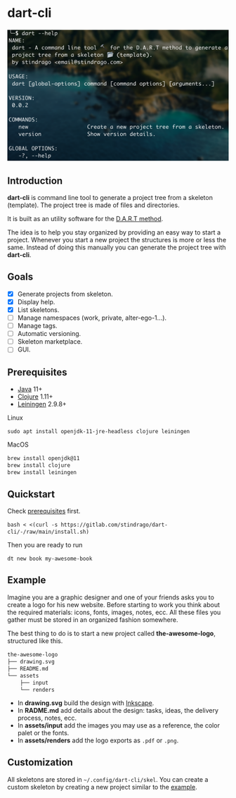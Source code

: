 [dart-method]: https://stindrago.com/blog/#
[inkscape]: https://inkscape.org
[java]: https://www.java.com
[clojure]: https://clojure.org
[leiningen]: https://leiningen.org
[releases]: https://gitlab.com/stindrago/dart-cli/-/releases

# dart-cli

![](./resources/repo/demo.png)

## Introduction

**dart-cli** is command line tool to generate a project tree from a skeleton (template). The project tree is made of files and directories.

It is built as an utility software for the [D.A.R.T method][dart-method].

The idea is to help you stay organized by providing an easy way to start a project. Whenever you start a new project the structures is more or less the same. Instead of doing this manually you can generate the project tree with **dart-cli**.

## Goals

- [x] Generate projects from skeleton.
- [x] Display help.
- [x] List skeletons.
- [ ] Manage namespaces (work, private, alter-ego-1...).
- [ ] Manage tags.
- [ ] Automatic versioning.
- [ ] Skeleton marketplace.
- [ ] GUI.

## Prerequisites

- [Java][java] 11+
- [Clojure][clojure] 1.11+
- [Leiningen][leiningen] 2.9.8+

Linux

```shell
sudo apt install openjdk-11-jre-headless clojure leiningen
```

MacOS

```shell
brew install openjdk@11
brew install clojure
brew install leiningen
```

## Quickstart

Check [prerequisites](#Prerequisites) first.

``` shell
bash < <(curl -s https://gitlab.com/stindrago/dart-cli/-/raw/main/install.sh)
```

Then you are ready to run

```shell
dt new book my-awesome-book
```

## Example

Imagine you are a graphic designer and one of your friends asks you to create a logo for his new website. Before starting to work you think about the required materials: icons, fonts, images, notes, ecc. All these files you gather must be stored in an organized fashion somewhere.

The best thing to do is to start a new project called **the-awesome-logo**, structured like this.

``` text
the-awesome-logo
├── drawing.svg
├── README.md
└── assets
    ├── input
    └── renders
```

- In **drawing.svg** build the design with [Inkscape][inkscape].
- In **RADME.md** add details about the design: tasks, ideas, the delivery process, notes, ecc.
- In **assets/input** add the images you may use as a reference, the color palet or the fonts.
- In **assets/renders** add the logo exports as `.pdf` or `.png`.

## Customization

All skeletons are stored in `~/.config/dart-cli/skel`. You can create a custom skeleton by creating a new project similar to the [example](#example).
